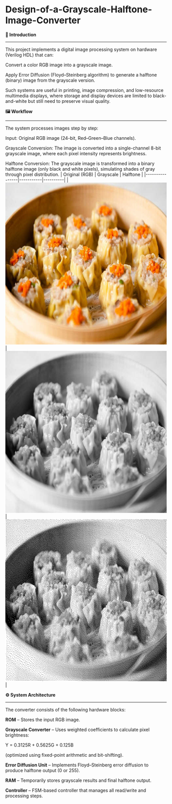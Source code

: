 # Design-of-a-Grayscale-Halftone-Image-Converter
**📌 Introduction**
****
This project implements a digital image processing system on hardware (Verilog HDL) that can:

Convert a color RGB image into a grayscale image.

Apply Error Diffusion (Floyd–Steinberg algorithm) to generate a halftone (binary) image from the grayscale version.

Such systems are useful in printing, image compression, and low-resource multimedia displays, where storage and display devices are limited to black-and-white but still need to preserve visual quality.

**🖼️ Workflow**
****
The system processes images step by step:

Input: Original RGB image (24-bit, Red–Green–Blue channels).

Grayscale Conversion: The image is converted into a single-channel 8-bit grayscale image, where each pixel intensity represents brightness.

Halftone Conversion: The grayscale image is transformed into a binary halftone image (only black and white pixels), simulating shades of gray through pixel distribution.
| Original (RGB) | Grayscale | Halftone |
|----------------|-----------|----------|
| ![Original](4.%20Halftone%20Image%20Converter_System/sim/image/xiu_mai.bmp) | ![Grayscale](4.%20Halftone%20Image%20Converter_System/sim/image/gray_test.bmp) | ![Halftone](4.%20Halftone%20Image%20Converter_System/sim/image/dot_test.bmp) |



**⚙️ System Architecture**
****
The converter consists of the following hardware blocks:

**ROM** – Stores the input RGB image.

**Grayscale Converter** – Uses weighted coefficients to calculate pixel brightness:

Y = 0.3125R + 0.5625G + 0.125B


(optimized using fixed-point arithmetic and bit-shifting).

**Error Diffusion Unit** – Implements Floyd–Steinberg error diffusion to produce halftone output (0 or 255).

**RAM** – Temporarily stores grayscale results and final halftone output.

**Controller** – FSM-based controller that manages all read/write and processing steps.
